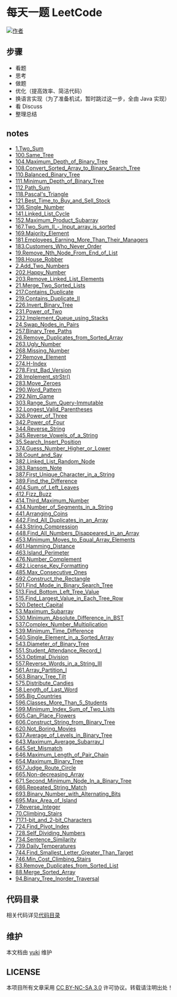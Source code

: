 # 每天一题 LeetCode

[![作者](https://img.shields.io/badge/%E4%BD%9C%E8%80%85-KyonHuang-7AD6FD.svg)](http://kyonhuang.top)

## 步骤

* 看题
* 思考
* 做题
* 优化（提高效率、简洁代码）
* 换语言实现（为了准备机试，暂时跳过这一步，全由 Java 实现）
* 看 Discuss
* 整理总结


## notes

* [1.Two_Sum](https://github.com/bighuang624/LeetCode-everyday/blob/master/notes/1.Two_Sum.md)
* [100.Same_Tree](https://github.com/bighuang624/LeetCode-everyday/blob/master/notes/100.Same_Tree.md)
* [104.Maximum_Depth_of_Binary_Tree](https://github.com/bighuang624/LeetCode-everyday/blob/master/notes/104.Maximum_Depth_of_Binary_Tree.md)
* [108.Convert_Sorted_Array_to_Binary_Search_Tree](https://github.com/bighuang624/LeetCode-everyday/blob/master/notes/108.Convert_Sorted_Array_to_Binary_Search_Tree.md)
* [110.Balanced_Binary_Tree](https://github.com/bighuang624/LeetCode-everyday/blob/master/notes/110.Balanced_Binary_Tree.md)
* [111.Minimum_Depth_of_Binary_Tree](https://github.com/bighuang624/LeetCode-everyday/blob/master/notes/111.Minimum_Depth_of_Binary_Tree.md)
* [112.Path_Sum](https://github.com/bighuang624/LeetCode-everyday/blob/master/notes/112.Path_Sum.md)
* [118.Pascal's_Triangle](https://github.com/bighuang624/LeetCode-everyday/blob/master/notes/118.Pascal's_Triangle.md)
* [121.Best_Time_to_Buy_and_Sell_Stock](https://github.com/bighuang624/LeetCode-everyday/blob/master/notes/121.Best_Time_to_Buy_and_Sell_Stock.md)
* [136.Single_Number](https://github.com/bighuang624/LeetCode-everyday/blob/master/notes/136.Single_Number.md)
* [141.Linked_List_Cycle](https://github.com/bighuang624/LeetCode-everyday/blob/master/notes/141.Linked_List_Cycle.md)
* [152.Maximum_Product_Subarray](https://github.com/bighuang624/LeetCode-everyday/blob/master/notes/152.Maximum_Product_Subarray.md)
* [167.Two_Sum_II_-_Input_array_is_sorted](https://github.com/bighuang624/LeetCode-everyday/blob/master/notes/167.Two_Sum_II_-_Input_array_is_sorted.md)
* [169.Majority_Element](https://github.com/bighuang624/LeetCode-everyday/blob/master/notes/169.Majority_Element.md)
* [181.Employees_Earning_More_Than_Their_Managers](https://github.com/bighuang624/LeetCode-everyday/blob/master/notes/181.Employees_Earning_More_Than_Their_Managers.md)
* [183.Customers_Who_Never_Order](https://github.com/bighuang624/LeetCode-everyday/blob/master/notes/183.Customers_Who_Never_Order.md)
* [19.Remove_Nth_Node_From_End_of_List](https://github.com/bighuang624/LeetCode-everyday/blob/master/notes/19.Remove_Nth_Node_From_End_of_List.md)
* [198.House_Robber](https://github.com/bighuang624/LeetCode-everyday/blob/master/notes/198.House_Robber.md)
* [2.Add_Two_Numbers](https://github.com/bighuang624/LeetCode-everyday/blob/master/notes/2.Add_Two_Numbers.md)
* [202.Happy_Number](https://github.com/bighuang624/LeetCode-everyday/blob/master/notes/202.Happy_Number.md)
* [203.Remove_Linked_List_Elements](https://github.com/bighuang624/LeetCode-everyday/blob/master/notes/203.Remove_Linked_List_Elements.md)
* [21.Merge_Two_Sorted_Lists](https://github.com/bighuang624/LeetCode-everyday/blob/master/notes/21.Merge_Two_Sorted_Lists.md)
* [217.Contains_Duplicate](https://github.com/bighuang624/LeetCode-everyday/blob/master/notes/217.Contains_Duplicate.md)
* [219.Contains_Duplicate_II](https://github.com/bighuang624/LeetCode-everyday/blob/master/notes/219.Contains_Duplicate_II.md)
* [226.Invert_Binary_Tree](https://github.com/bighuang624/LeetCode-everyday/blob/master/notes/226.Invert_Binary_Tree.md)
* [231.Power_of_Two](https://github.com/bighuang624/LeetCode-everyday/blob/master/notes/231.Power_of_Two.md)
* [232.Implement_Queue_using_Stacks](https://github.com/bighuang624/LeetCode-everyday/blob/master/notes/232.Implement_Queue_using_Stacks.md)
* [24.Swap_Nodes_in_Pairs](https://github.com/bighuang624/LeetCode-everyday/blob/master/notes/24.Swap_Nodes_in_Pairs.md)
* [257.Binary_Tree_Paths](https://github.com/bighuang624/LeetCode-everyday/blob/master/notes/257.Binary_Tree_Paths.md)
* [26.Remove_Duplicates_from_Sorted_Array](https://github.com/bighuang624/LeetCode-everyday/blob/master/notes/26.Remove_Duplicates_from_Sorted_Array.md)
* [263.Ugly_Number](https://github.com/bighuang624/LeetCode-everyday/blob/master/notes/263.Ugly_Number.md)
* [268.Missing_Number](https://github.com/bighuang624/LeetCode-everyday/blob/master/notes/268.Missing_Number.md)
* [27.Remove_Element](https://github.com/bighuang624/LeetCode-everyday/blob/master/notes/27.Remove_Element.md)
* [274.H-Index](https://github.com/bighuang624/LeetCode-everyday/blob/master/notes/274.H-Index.md)
* [278.First_Bad_Version](https://github.com/bighuang624/LeetCode-everyday/blob/master/notes/278.First_Bad_Version.md)
* [28.Implement_strStr()](https://github.com/bighuang624/LeetCode-everyday/blob/master/notes/28.Implement_strStr().md)
* [283.Move_Zeroes](https://github.com/bighuang624/LeetCode-everyday/blob/master/notes/283.Move_Zeroes.md)
* [290.Word_Pattern](https://github.com/bighuang624/LeetCode-everyday/blob/master/notes/290.Word_Pattern.md)
* [292.Nim_Game](https://github.com/bighuang624/LeetCode-everyday/blob/master/notes/292.Nim_Game.md)
* [303.Range_Sum_Query-Immutable](https://github.com/bighuang624/LeetCode-everyday/blob/master/notes/303.Range_Sum_Query-Immutable.md)
* [32.Longest_Valid_Parentheses](https://github.com/bighuang624/LeetCode-everyday/blob/master/notes/32.Longest_Valid_Parentheses.md)
* [326.Power_of_Three](https://github.com/bighuang624/LeetCode-everyday/blob/master/notes/326.Power_of_Three.md)
* [342.Power_of_Four](https://github.com/bighuang624/LeetCode-everyday/blob/master/notes/342.Power_of_Four.md)
* [344.Reverse_String](https://github.com/bighuang624/LeetCode-everyday/blob/master/notes/344.Reverse_String.md)
* [345.Reverse_Vowels_of_a_String](https://github.com/bighuang624/LeetCode-everyday/blob/master/notes/345.Reverse_Vowels_of_a_String.md)
* [35.Search_Insert_Position](https://github.com/bighuang624/LeetCode-everyday/blob/master/notes/35.Search_Insert_Position.md)
* [374.Guess_Number_Higher_or_Lower](https://github.com/bighuang624/LeetCode-everyday/blob/master/notes/374.Guess_Number_Higher_or_Lower.md)
* [38.Count_and_Say](https://github.com/bighuang624/LeetCode-everyday/blob/master/notes/38.Count_and_Say.md)
* [382.Linked_List_Random_Node](https://github.com/bighuang624/LeetCode-everyday/blob/master/notes/382.Linked_List_Random_Node.md)
* [383.Ransom_Note](https://github.com/bighuang624/LeetCode-everyday/blob/master/notes/383.Ransom_Note.md)
* [387.First_Unique_Character_in_a_String](https://github.com/bighuang624/LeetCode-everyday/blob/master/notes/387.First_Unique_Character_in_a_String.md)
* [389.Find_the_Difference](https://github.com/bighuang624/LeetCode-everyday/blob/master/notes/389.Find_the_Difference.md)
* [404.Sum_of_Left_Leaves](https://github.com/bighuang624/LeetCode-everyday/blob/master/notes/404.Sum_of_Left_Leaves.md)
* [412.Fizz_Buzz](https://github.com/bighuang624/LeetCode-everyday/blob/master/notes/412.Fizz_Buzz.md)
* [414.Third_Maximum_Number](https://github.com/bighuang624/LeetCode-everyday/blob/master/notes/414.Third_Maximum_Number.md)
* [434.Number_of_Segments_in_a_String](https://github.com/bighuang624/LeetCode-everyday/blob/master/notes/434.Number_of_Segments_in_a_String.md)
* [441.Arranging_Coins](https://github.com/bighuang624/LeetCode-everyday/blob/master/notes/441.Arranging_Coins.md)
* [442.Find_All_Duplicates_in_an_Array](https://github.com/bighuang624/LeetCode-everyday/blob/master/notes/442.Find_All_Duplicates_in_an_Array.md)
* [443.String_Compression](https://github.com/bighuang624/LeetCode-everyday/blob/master/notes/443.String_Compression.md)
* [448.Find_All_Numbers_Disappeared_in_an_Array](https://github.com/bighuang624/LeetCode-everyday/blob/master/notes/448.Find_All_Numbers_Disappeared_in_an_Array.md)
* [453.Minimum_Moves_to_Equal_Array_Elements](https://github.com/bighuang624/LeetCode-everyday/blob/master/notes/453.Minimum_Moves_to_Equal_Array_Elements.md)
* [461.Hamming_Distance](https://github.com/bighuang624/LeetCode-everyday/blob/master/notes/461.Hamming_Distance.md)
* [463.Island_Perimeter](https://github.com/bighuang624/LeetCode-everyday/blob/master/notes/463.Island_Perimeter.md)
* [476.Number_Complement](https://github.com/bighuang624/LeetCode-everyday/blob/master/notes/476.Number_Complement.md)
* [482.License_Key_Formatting](https://github.com/bighuang624/LeetCode-everyday/blob/master/notes/482.License_Key_Formatting.md)
* [485.Max_Consecutive_Ones](https://github.com/bighuang624/LeetCode-everyday/blob/master/notes/485.Max_Consecutive_Ones.md)
* [492.Construct_the_Rectangle](https://github.com/bighuang624/LeetCode-everyday/blob/master/notes/492.Construct_the_Rectangle.md)
* [501.Find_Mode_in_Binary_Search_Tree](https://github.com/bighuang624/LeetCode-everyday/blob/master/notes/501.Find_Mode_in_Binary_Search_Tree.md)
* [513.Find_Bottom_Left_Tree_Value](https://github.com/bighuang624/LeetCode-everyday/blob/master/notes/513.Find_Bottom_Left_Tree_Value.md)
* [515.Find_Largest_Value_in_Each_Tree_Row](https://github.com/bighuang624/LeetCode-everyday/blob/master/notes/515.Find_Largest_Value_in_Each_Tree_Row.md)
* [520.Detect_Capital](https://github.com/bighuang624/LeetCode-everyday/blob/master/notes/520.Detect_Capital.md)
* [53.Maximum_Subarray](https://github.com/bighuang624/LeetCode-everyday/blob/master/notes/53.Maximum_Subarray.md)
* [530.Minimum_Absolute_Difference_in_BST](https://github.com/bighuang624/LeetCode-everyday/blob/master/notes/530.Minimum_Absolute_Difference_in_BST.md)
* [537.Complex_Number_Multiplication](https://github.com/bighuang624/LeetCode-everyday/blob/master/notes/537.Complex_Number_Multiplication.md)
* [539.Minimum_Time_Difference](https://github.com/bighuang624/LeetCode-everyday/blob/master/notes/539.Minimum_Time_Difference.md)
* [540.Single_Element_in_a_Sorted_Array](https://github.com/bighuang624/LeetCode-everyday/blob/master/notes/540.Single_Element_in_a_Sorted_Array.md)
* [543.Diameter_of_Binary_Tree](https://github.com/bighuang624/LeetCode-everyday/blob/master/notes/543.Diameter_of_Binary_Tree.md)
* [551.Student_Attendance_Record_I](https://github.com/bighuang624/LeetCode-everyday/blob/master/notes/551.Student_Attendance_Record_I.md)
* [553.Optimal_Division](https://github.com/bighuang624/LeetCode-everyday/blob/master/notes/553.Optimal_Division.md)
* [557.Reverse_Words_in_a_String_III](https://github.com/bighuang624/LeetCode-everyday/blob/master/notes/557.Reverse_Words_in_a_String_III.md)
* [561.Array_Partition_I](https://github.com/bighuang624/LeetCode-everyday/blob/master/notes/561.Array_Partition_I.md)
* [563.Binary_Tree_Tilt](https://github.com/bighuang624/LeetCode-everyday/blob/master/notes/563.Binary_Tree_Tilt.md)
* [575.Distribute_Candies](https://github.com/bighuang624/LeetCode-everyday/blob/master/notes/575.Distribute_Candies.md)
* [58.Length_of_Last_Word](https://github.com/bighuang624/LeetCode-everyday/blob/master/notes/58.Length_of_Last_Word.md)
* [595.Big_Countries](https://github.com/bighuang624/LeetCode-everyday/blob/master/notes/595.Big_Countries.md)
* [596.Classes_More_Than_5_Students](https://github.com/bighuang624/LeetCode-everyday/blob/master/notes/596.Classes_More_Than_5_Students.md)
* [599.Minimum_Index_Sum_of_Two_Lists](https://github.com/bighuang624/LeetCode-everyday/blob/master/notes/599.Minimum_Index_Sum_of_Two_Lists.md)
* [605.Can_Place_Flowers](https://github.com/bighuang624/LeetCode-everyday/blob/master/notes/605.Can_Place_Flowers.md)
* [606.Construct_String_from_Binary_Tree](https://github.com/bighuang624/LeetCode-everyday/blob/master/notes/606.Construct_String_from_Binary_Tree.md)
* [620.Not_Boring_Movies](https://github.com/bighuang624/LeetCode-everyday/blob/master/notes/620.Not_Boring_Movies.md)
* [637.Average_of_Levels_in_Binary_Tree](https://github.com/bighuang624/LeetCode-everyday/blob/master/notes/637.Average_of_Levels_in_Binary_Tree.md)
* [643.Maximum_Average_Subarray_I](https://github.com/bighuang624/LeetCode-everyday/blob/master/notes/643.Maximum_Average_Subarray_I.md)
* [645.Set_Mismatch](https://github.com/bighuang624/LeetCode-everyday/blob/master/notes/645.Set_Mismatch.md)
* [646.Maximum_Length_of_Pair_Chain](https://github.com/bighuang624/LeetCode-everyday/blob/master/notes/646.Maximum_Length_of_Pair_Chain.md)
* [654.Maximum_Binary_Tree](https://github.com/bighuang624/LeetCode-everyday/blob/master/notes/654.Maximum_Binary_Tree.md)
* [657.Judge_Route_Circle](https://github.com/bighuang624/LeetCode-everyday/blob/master/notes/657.Judge_Route_Circle.md)
* [665.Non-decreasing_Array](https://github.com/bighuang624/LeetCode-everyday/blob/master/notes/665.Non-decreasing_Array.md)
* [671.Second_Minimum_Node_In_a_Binary_Tree](https://github.com/bighuang624/LeetCode-everyday/blob/master/notes/671.Second_Minimum_Node_In_a_Binary_Tree.md)
* [686.Repeated_String_Match](https://github.com/bighuang624/LeetCode-everyday/blob/master/notes/686.Repeated_String_Match.md)
* [693.Binary_Number_with_Alternating_Bits](https://github.com/bighuang624/LeetCode-everyday/blob/master/notes/693.Binary_Number_with_Alternating_Bits.md)
* [695.Max_Area_of_Island](https://github.com/bighuang624/LeetCode-everyday/blob/master/notes/695.Max_Area_of_Island.md)
* [7.Reverse_Integer](https://github.com/bighuang624/LeetCode-everyday/blob/master/notes/7.Reverse_Integer.md)
* [70.Climbing_Stairs](https://github.com/bighuang624/LeetCode-everyday/blob/master/notes/70.Climbing_Stairs.md)
* [717.1-bit_and_2-bit_Characters](https://github.com/bighuang624/LeetCode-everyday/blob/master/notes/717.1-bit_and_2-bit_Characters.md)
* [724.Find_Pivot_Index](https://github.com/bighuang624/LeetCode-everyday/blob/master/notes/724.Find_Pivot_Index.md)
* [728.Self_Dividing_Numbers](https://github.com/bighuang624/LeetCode-everyday/blob/master/notes/728.Self_Dividing_Numbers.md)
* [734.Sentence_Similarity](https://github.com/bighuang624/LeetCode-everyday/blob/master/notes/734.Sentence_Similarity.md)
* [739.Daily_Temperatures](https://github.com/bighuang624/LeetCode-everyday/blob/master/notes/739.Daily_Temperatures.md)
* [744.Find_Smallest_Letter_Greater_Than_Target](https://github.com/bighuang624/LeetCode-everyday/blob/master/notes/744.Find_Smallest_Letter_Greater_Than_Target.md)
* [746.Min_Cost_Climbing_Stairs](https://github.com/bighuang624/LeetCode-everyday/blob/master/notes/746.Min_Cost_Climbing_Stairs.md)
* [83.Remove_Duplicates_from_Sorted_List](https://github.com/bighuang624/LeetCode-everyday/blob/master/notes/83.Remove_Duplicates_from_Sorted_List.md)
* [88.Merge_Sorted_Array](https://github.com/bighuang624/LeetCode-everyday/blob/master/notes/88.Merge_Sorted_Array.md)
* [94.Binary_Tree_Inorder_Traversal](https://github.com/bighuang624/LeetCode-everyday/blob/master/notes/94.Binary_Tree_Inorder_Traversal.md)

## 代码目录

相关代码详见[代码目录](https://github.com/bighuang624/LeetCode-everyday/blob/master/code)

## 维护

本文档由 [yuki](https://github.com/bighuang624/yuki) 维护

## LICENSE

本项目所有文章采用 [CC BY-NC-SA 3.0](https://creativecommons.org/licenses/by-nc-sa/3.0/) 许可协议。转载请注明出处！ 

